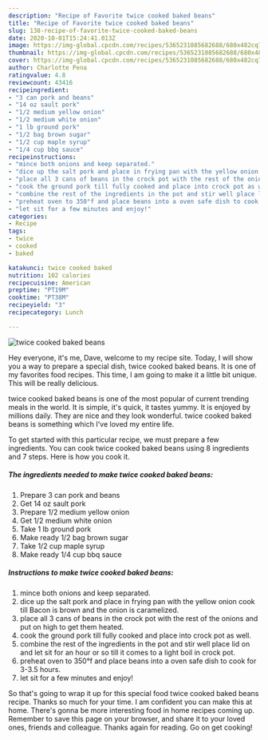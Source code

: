 ```yaml
---
description: "Recipe of Favorite twice cooked baked beans"
title: "Recipe of Favorite twice cooked baked beans"
slug: 138-recipe-of-favorite-twice-cooked-baked-beans
date: 2020-10-01T15:24:41.013Z
image: https://img-global.cpcdn.com/recipes/5365231085682688/680x482cq70/twice-cooked-baked-beans-recipe-main-photo.jpg
thumbnail: https://img-global.cpcdn.com/recipes/5365231085682688/680x482cq70/twice-cooked-baked-beans-recipe-main-photo.jpg
cover: https://img-global.cpcdn.com/recipes/5365231085682688/680x482cq70/twice-cooked-baked-beans-recipe-main-photo.jpg
author: Charlotte Pena
ratingvalue: 4.8
reviewcount: 43416
recipeingredient:
- "3 can pork and beans"
- "14 oz sault pork"
- "1/2 medium yellow onion"
- "1/2 medium white onion"
- "1 lb ground pork"
- "1/2 bag brown sugar"
- "1/2 cup maple syrup"
- "1/4 cup bbq sauce"
recipeinstructions:
- "mince both onions and keep separated."
- "dice up the salt pork and place in frying pan with the yellow onion cook till Bacon is brown and the onion is caramelized."
- "place all 3 cans of beans in the crock pot with the rest of the onions and put on high to get them heated."
- "cook the ground pork till fully cooked and place into crock pot as well."
- "combine the rest of the ingredients in the pot and stir well place lid on and let sit for an hour or so till it comes to a light boil in crock pot."
- "preheat oven to 350°f and place beans into a oven safe dish to cook for 3-3.5 hours."
- "let sit for a few minutes and enjoy!"
categories:
- Recipe
tags:
- twice
- cooked
- baked

katakunci: twice cooked baked 
nutrition: 102 calories
recipecuisine: American
preptime: "PT19M"
cooktime: "PT38M"
recipeyield: "3"
recipecategory: Lunch

---
```



![twice cooked baked beans](https://img-global.cpcdn.com/recipes/5365231085682688/680x482cq70/twice-cooked-baked-beans-recipe-main-photo.jpg)

Hey everyone, it's me, Dave, welcome to my recipe site. Today, I will show you a way to prepare a special dish, twice cooked baked beans. It is one of my favorites food recipes. This time, I am going to make it a little bit unique. This will be really delicious.

twice cooked baked beans is one of the most popular of current trending meals in the world. It is simple, it's quick, it tastes yummy. It is enjoyed by millions daily. They are nice and they look wonderful. twice cooked baked beans is something which I've loved my entire life.




To get started with this particular recipe, we must prepare a few ingredients. You can cook twice cooked baked beans using 8 ingredients and 7 steps. Here is how you cook it.

<!--inarticleads1-->

##### The ingredients needed to make twice cooked baked beans:

1. Prepare 3 can pork and beans
1. Get 14 oz sault pork
1. Prepare 1/2 medium yellow onion
1. Get 1/2 medium white onion
1. Take 1 lb ground pork
1. Make ready 1/2 bag brown sugar
1. Take 1/2 cup maple syrup
1. Make ready 1/4 cup bbq sauce




<!--inarticleads2-->

##### Instructions to make twice cooked baked beans:

1. mince both onions and keep separated.
1. dice up the salt pork and place in frying pan with the yellow onion cook till Bacon is brown and the onion is caramelized.
1. place all 3 cans of beans in the crock pot with the rest of the onions and put on high to get them heated.
1. cook the ground pork till fully cooked and place into crock pot as well.
1. combine the rest of the ingredients in the pot and stir well place lid on and let sit for an hour or so till it comes to a light boil in crock pot.
1. preheat oven to 350°f and place beans into a oven safe dish to cook for 3-3.5 hours.
1. let sit for a few minutes and enjoy!




So that's going to wrap it up for this special food twice cooked baked beans recipe. Thanks so much for your time. I am confident you can make this at home. There's gonna be more interesting food in home recipes coming up. Remember to save this page on your browser, and share it to your loved ones, friends and colleague. Thanks again for reading. Go on get cooking!
